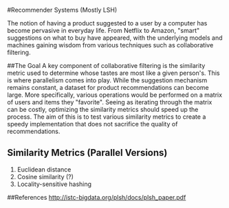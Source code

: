 #Recommender Systems (Mostly LSH)

The notion of having a product suggested to a user by a computer has become pervasive in everyday life. From Netflix to Amazon, "smart" suggestions on what to buy have appeared, with the underlying models and machines gaining wisdom from various techniques such as collaborative filtering.

##The Goal
A key component of collaborative filtering is the similarity metric used to determine whose tastes are most like a given person's. This is where parallelism comes into play. While the suggestion mechanism remains constant, a dataset for product recommendations can become large. More specifically, various operations would be performed on a matrix of users and items they "favorite". Seeing as iterating through the matrix can be costly, optimizing the similarity metrics should speed up the process. The aim of this is to test various similarity metrics to create a speedy implementation that does not sacrifice the quality of recommendations.

## Similarity Metrics (Parallel Versions)
1. Euclidean distance
2. Cosine similarity (?)
3. Locality-sensitive hashing

##References
http://istc-bigdata.org/plsh/docs/plsh_paper.pdf